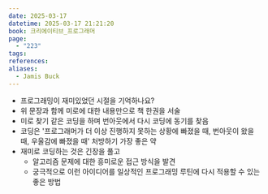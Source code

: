 ```yaml
---
date: 2025-03-17
datetime: 2025-03-17 21:21:20
book: 크리에이티브_프로그래머
page:
  - "223"
tags: 
references: 
aliases:
  - Jamis Buck
---
```

- 프로그래밍이 재미있었던 시절을 기억하나요?
- 위 문장과 함께 미로에 대한 내용만으로 책 한권을 서술
- 미로 찾기 같은 코딩을 하며 번아웃에서 다시 코딩에 동기를 찾음
- 코딩은 '프로그래머가 더 이상 진행하지 못하는 상황에 빠졌을 때, 번아웃이 왔을 때, 우울감에 빠졌을 때' 처방하기 가장 좋은 약
- 재미로 코딩하는 것은 긴장을 풀고
	- 알고리즘 문제에 대한 흥미로운 접근 방식을 발견
	- 궁극적으로 이런 아이디어를 일상적인 프로그래밍 루틴에 다시 적용할 수 있는 좋은 방법